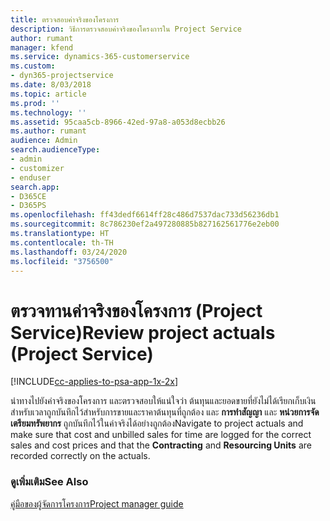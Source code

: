 ```yaml
---
title: ตรวจสอบค่าจริงของโครงการ
description: วิธีการตรวจสอบค่าจริงของโครงการใน Project Service
author: rumant
manager: kfend
ms.service: dynamics-365-customerservice
ms.custom:
- dyn365-projectservice
ms.date: 8/03/2018
ms.topic: article
ms.prod: ''
ms.technology: ''
ms.assetid: 95caa5cb-8966-42ed-97a8-a053d8ecbb26
ms.author: rumant
audience: Admin
search.audienceType:
- admin
- customizer
- enduser
search.app:
- D365CE
- D365PS
ms.openlocfilehash: ff43dedf6614ff28c486d7537dac733d56236db1
ms.sourcegitcommit: 8c786230ef2a497280885b827162561776e2eb00
ms.translationtype: HT
ms.contentlocale: th-TH
ms.lasthandoff: 03/24/2020
ms.locfileid: "3756500"
---
```

# <a name="review-project-actuals-project-service"></a><span data-ttu-id="37fc0-103">ตรวจทานค่าจริงของโครงการ (Project Service)</span><span class="sxs-lookup"><span data-stu-id="37fc0-103">Review project actuals (Project Service)</span></span>

[!INCLUDE[cc-applies-to-psa-app-1x-2x](../includes/cc-applies-to-psa-app-1x-2x.md)]

<span data-ttu-id="37fc0-104">นำทางไปยังค่าจริงของโครงการ และตรวจสอบให้แน่ใจว่า ต้นทุนและยอดขายที่ยังไม่ได้เรียกเก็บเงินสำหรับเวลาถูกบันทึกไว้สำหรับการขายและราคาต้นทุนที่ถูกต้อง และ **การทำสัญญา** และ **หน่วยการจัดเตรียมทรัพยากร** ถูกบันทึกไว้ในค่าจริงได้อย่างถูกต้อง</span><span class="sxs-lookup"><span data-stu-id="37fc0-104">Navigate to project actuals and make sure that cost and unbilled sales for time are logged for the correct sales and cost prices and that the **Contracting** and **Resourcing Units** are recorded correctly on the actuals.</span></span>  
  
### <a name="see-also"></a><span data-ttu-id="37fc0-105">ดูเพิ่มเติม</span><span class="sxs-lookup"><span data-stu-id="37fc0-105">See Also</span></span>  
 [<span data-ttu-id="37fc0-106">คู่มือของผู้จัดการโครงการ</span><span class="sxs-lookup"><span data-stu-id="37fc0-106">Project manager guide</span></span>](../project-service/project-manager-guide.md)
